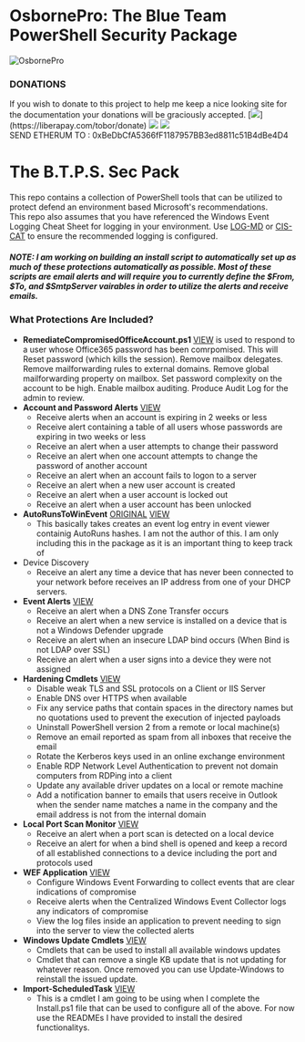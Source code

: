 # OsbornePro: The Blue Team PowerShell Security Package
![OsbornePro](https://raw.githubusercontent.com/tobor88/OsbornePro-The-Blue-Team-PowerShell-Security-Package/master/WEF%20Application/WEF/WEF/wwwroot/images/osborneprologo.png)

### DONATIONS
If you wish to donate to this project to help me keep a nice looking site for the documentation your donations will be graciously accepted.
[![](https://img.shields.io/badge/LiberaPay-BTPSSecPack-yellow")](https://liberapay.com/tobor/donate)
[![](https://img.shields.io/badge/PayPal-BTPSSecPack-blue)](https://www.paypal.com/cgi-bin/webscr?cmd=_donations&business=AGKU5LWZA67XC&currency_code=USD&source=url)
[![](https://img.shields.io/badge/Etherum-BTPSSecPack-purple)](https://coinbase.com) <br>
SEND ETHERUM TO : 0xBeDbCfA5366fF1187957BB3ed8811c51B4dBe4D4 <br>

# The B.T.P.S. Sec Pack
This repo contains a collection of PowerShell tools that can be utilized to protect defend an environment based Microsoft's recommendations. 
<br>
This repo also assumes that you have referenced the Windows Event Logging Cheat Sheet for logging in your environment. Use [LOG-MD](https://www.imfsecurity.com/free) or [CIS-CAT](https://learn.cisecurity.org/benchmarks#:~:text=CIS%20Benchmarks%20are%20the%20only%20consensus-based%2C%20best-practice%20security,and%20accepted%20by%20government%2C%20business%2C%20industry%2C%20and%20academia) to ensure the recommended logging is configured.

##### NOTE: I am working on building an  install script to automatically set up as much of these protections automatically as possible. Most of these scripts are email alerts and will require you to currently define the $From, $To, and $SmtpServer vairables in order to utilize the alerts and receive emails.

### What Protections Are Included?
- __RemediateCompromisedOfficeAccount.ps1__ [VIEW](https://github.com/tobor88/BTPS-SecPack/blob/master/RemediateCompromisedOfficeAccount.ps1) is used to respond to a user whose Office365 password has been comrpomised. This will Reset password (which kills the session). Remove mailbox delegates. Remove mailforwarding rules to external domains. Remove global mailforwarding property on mailbox. Set password complexity on the account to be high. Enable mailbox auditing. Produce Audit Log for the admin to review.
- __Account and Password Alerts__ [VIEW](https://github.com/tobor88/BTPS-SecPack/tree/master/Account%20and%20Password%20Alerts)
    - Receive alerts when an account is expiring in 2 weeks or less
    - Receive alert containing a table of all users whose passwords are expiring in two weeks or less
    - Receive an alert when a user attempts to change their password
    - Receive an alert when one account attempts to change the password of another account
    - Receive an alert when an account fails to logon to a server
    - Receive an alert when a new user account is created
    - Receive an alert when a user account is locked out
    - Receive an alert when a user account has been unlocked
- __AutoRunsToWinEvent__ [ORIGINAL](https://github.com/palantir/windows-event-forwarding/tree/master/AutorunsToWinEventLog) [VIEW](https://github.com/tobor88/BTPS-SecPack/tree/master/AutoRunsToWinEvent)
    - This basically takes creates an event log entry in event viewer containig AutoRuns hashes. I am not the author of this. I am only including this in the package as it is an important thing to keep track of
- Device Discovery
    - Receive an alert any time a device that has never been connected to your network before receives an IP address from one of your DHCP servers. 
- __Event Alerts__ [VIEW](https://github.com/tobor88/BTPS-SecPack/tree/master/Event%20Alerts)
    - Receive an alert when a DNS Zone Transfer occurs
    - Receive an alert when a new service is installed on a device that is not a Windows Defender upgrade
    - Receive an alert when an insecure LDAP bind occurs (When Bind is not LDAP over SSL)
    - Receive an alert when a user signs into a device they were not assigned 
- __Hardening Cmdlets__ [VIEW](https://github.com/tobor88/BTPS-SecPack/tree/master/Hardening%20Cmdlets)
    - Disable weak TLS and SSL protocols on a Client or IIS Server
    - Enable DNS over HTTPS when available
    - Fix any service paths that contain spaces in the directory names but no quotations used to prevent the execution of injected payloads
    - Uninstall PowerShell version 2 from a remote or local machine(s)
    - Remove an email reported as spam from all inboxes that receive the email
    - Rotate the Kerberos keys used in an online exchange environment
    - Enable RDP Network Level Authentication to prevent not domain computers from RDPing into a client
    - Update any available driver updates on a local or remote machine
    - Add a notification banner to emails that users receive in Outlook when the sender name matches a name in the company and the email address is not from the internal domain
- __Local Port Scan Monitor__ [VIEW](https://github.com/tobor88/BTPS-SecPack/tree/master/Local%20Port%20Scan%20Monitor)
    - Receive an alert when a port scan is detected on a local device
    - Receive an alert for when a bind shell is opened and keep a record of all established connections to a device including the port and protocols used
- __WEF Application__ [VIEW](https://github.com/tobor88/BTPS-SecPack/tree/master/WEF%20Application)
    - Configure Windows Event Forwarding to collect events that are clear indications of compromise
    - Receive alerts when the Centralized Windows Event Collector logs any indicators of compromise
    - View the log files inside an application to prevent needing to sign into the server to view the collected alerts
- __Windows Update Cmdlets__ [VIEW](https://github.com/tobor88/BTPS-SecPack/tree/master/Windows%20Update%20Cmdlets)
    - Cmdlets that can be used to install all available windows updates
    - Cmdlet that can remove a single KB update that is not updating for whatever reason. Once removed you can use Update-Windows to reinstall the issued update.
- __Import-ScheduledTask__ [VIEW](https://github.com/tobor88/BTPS-SecPack/blob/master/Import-ScheduledTask.ps1)
    - This is a cmdlet I am going to be using when I complete the Install.ps1 file that can be used to configure all of the above. For now use the READMEs I have provided to install the desired functionalitys.
